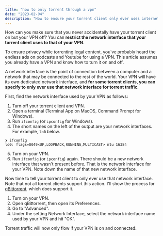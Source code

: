 ```yaml
---
title: "how to only torrent through a vpn"
date: "2023-02-04"
description: "How to ensure your torrent client only ever uses internet traffic through your VPN"
---
```


How can you make sure that you never accidentally have your torrent client on but your VPN off? You can **restrict the
network interface that your torrent client uses to that of your VPN**.

To ensure privacy while torrenting legal content, you've probably heard the endless ads on podcasts and Youtube for
using a VPN. This article assumes you already have a VPN and know how to turn it on and off.

A network interface is the point of connection between a computer and a network that may be connected to the rest of the
world. Your VPN will have its own dedicated network interface, and **for some torrent clients, you can specify to only
ever use that network interface for torrent traffic**.

First, find the network interface used by your VPN as follows:

1. Turn off your torrent client and VPN.
2. Open a terminal (Terminal App on MacOS, Command Prompt for Windows).
3. Run `ifconfig` (or `ipconfig` for Windows).
4. The short names on the left of the output are your network interfaces. For example, `lo0` below.

```shell{linenos=false}
❯ ifconfig
lo0: flags=8049<UP,LOOPBACK,RUNNING,MULTICAST> mtu 16384
```

5. Turn on your VPN.
6. Run `ifconfig` (or `ipconfig`) again. There should be a new network interface that wasn't present before. That is the
   network interface for your VPN. Note down the name of that new network interface.

Now time to tell your torrent client to only ever use that network interface. Note that not all torrent clients support
this action. I'll show the process for [qBittorrent](https://www.qbittorrent.org/), which does support it.

1. Turn on your VPN.
2. Open qBittorrent, then open its Preferences.
3. Go to "Advanced".
4. Under the setting Network Interface, select the network interface name used by your VPN and hit "OK".

Torrent traffic will now only flow if your VPN is on and connected.
